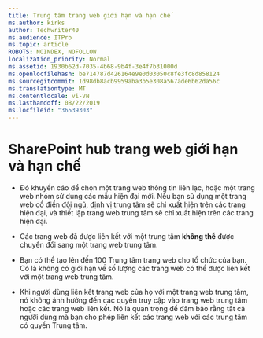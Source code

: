 ```yaml
---
title: Trung tâm trang web giới hạn và hạn chế
ms.author: kirks
author: Techwriter40
ms.audience: ITPro
ms.topic: article
ROBOTS: NOINDEX, NOFOLLOW
localization_priority: Normal
ms.assetid: 1930b62d-7035-4b68-9b4f-3e4f7b31000d
ms.openlocfilehash: be714787d426164e9e0d03050c8fe3fc8d858124
ms.sourcegitcommit: 1d98db8acb9959aba3b5e308a567ade6b62da56c
ms.translationtype: MT
ms.contentlocale: vi-VN
ms.lasthandoff: 08/22/2019
ms.locfileid: "36539303"
---
```

# <a name="sharepoint-hub-site-limits-and-restrictions"></a>SharePoint hub trang web giới hạn và hạn chế

- Đó khuyến cáo để chọn một trang web thông tin liên lạc, hoặc một trang web nhóm sử dụng các mẫu hiện đại mới. Nếu bạn sử dụng một trang web cổ điển đội ngũ, định vị trung tâm sẽ chỉ xuất hiện trên các trang hiện đại, và thiết lập trang web trung tâm sẽ chỉ xuất hiện trên các trang hiện đại.

- Các trang web đã được liên kết với một trung tâm **không thể** được chuyển đổi sang một trang web trung tâm.

- Bạn có thể tạo lên đến 100 Trung tâm trang web cho tổ chức của bạn. Có là không có giới hạn về số lượng các trang web có thể được liên kết với một trang web trung tâm.

- Khi người dùng liên kết trang web của họ với một trang web trung tâm, nó không ảnh hưởng đến các quyền truy cập vào trang web trung tâm hoặc các trang web liên kết. Nó là quan trọng để đảm bảo rằng tất cả người dùng mà bạn cho phép liên kết các trang web với các trung tâm có quyền Trung tâm.

